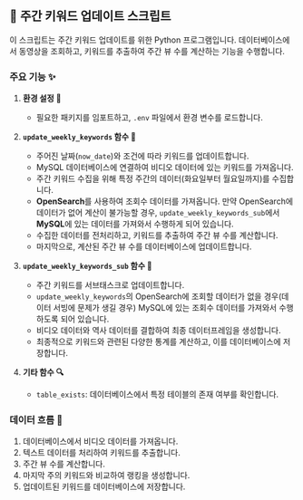## 📅 주간 키워드 업데이트 스크립트

이 스크립트는 주간 키워드 업데이트를 위한 Python 프로그램입니다. 데이터베이스에서 동영상을 조회하고, 키워드를 추출하여 주간 뷰 수를 계산하는 기능을 수행합니다.

### 주요 기능 ✨

1. **환경 설정 🌱**
   - 필요한 패키지를 임포트하고, `.env` 파일에서 환경 변수를 로드합니다.

2. **`update_weekly_keywords` 함수 🔄**
   - 주어진 날짜(`now_date`)와 조건에 따라 키워드를 업데이트합니다.
   - MySQL 데이터베이스에 연결하여 비디오 데이터에 있는 키워드를 가져옵니다.
   - 주간 키워드 수집을 위해 특정 주간의 데이터(화요일부터 월요일까지)를 수집합니다.
   - **OpenSearch**를 사용하여 조회수 데이터를 가져옵니다. 만약 OpenSearch에 데이터가 없어 계산이 불가능할 경우, `update_weekly_keywords_sub`에서 **MySQL**에 있는 데이터를 가져와서 수행하게 되어 있습니다.
   - 수집한 데이터를 전처리하고, 키워드를 추출하여 주간 뷰 수를 계산합니다.
   - 마지막으로, 계산된 주간 뷰 수를 데이터베이스에 업데이트합니다.

3. **`update_weekly_keywords_sub` 함수 📝**
   - 주간 키워드를 서브태스크로 업데이트합니다.
   - `update_weekly_keywords`의 OpenSearch에 조회할 데이터가 없을 경우(데이터 서빙에 문제가 생길 경우) MySQL에 있는 조회수 데이터를 가져와서 수행하도록 되어 있습니다.
   - 비디오 데이터와 역사 데이터를 결합하여 최종 데이터프레임을 생성합니다.
   - 최종적으로 키워드와 관련된 다양한 통계를 계산하고, 이를 데이터베이스에 저장합니다.

4. **기타 함수 🔍**
   - `table_exists`: 데이터베이스에서 특정 테이블의 존재 여부를 확인합니다.

### 데이터 흐름 🔄
1. 데이터베이스에서 비디오 데이터를 가져옵니다.
2. 텍스트 데이터를 처리하여 키워드를 추출합니다.
3. 주간 뷰 수를 계산합니다.
4. 마지막 주의 키워드와 비교하여 랭킹을 생성합니다.
5. 업데이트된 키워드를 데이터베이스에 저장합니다.